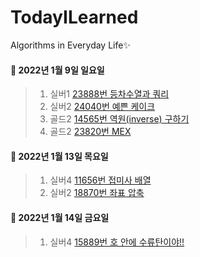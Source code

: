 # TodayILearned
Algorithms in Everyday Life✨

#### 📌 2022년 1월 9일 일요일 ####
> 1. 실버1 [23888번 등차수열과 쿼리](https://www.acmicpc.net/problem/23888)
> 2. 실버2 [24040번 예쁜 케이크](https://www.acmicpc.net/problem/24040)
> 3. 골드2 [14565번 역원(inverse) 구하기](https://www.acmicpc.net/problem/14565)
> 4. 골드2 [23820번 MEX](https://www.acmicpc.net/problem/23820)
#### 📌 2022년 1월 13일 목요일 ####
> 1. 실버4 [11656번 접미사 배열](https://www.acmicpc.net/problem/11656)
> 2. 실버2 [18870번 좌표 압축](https://www.acmicpc.net/problem/18870)
#### 📌 2022년 1월 14일 금요일 ####
> 1. 실버4 [15889번 호 안에 수류탄이야!!](https://www.acmicpc.net/problem/15889)

